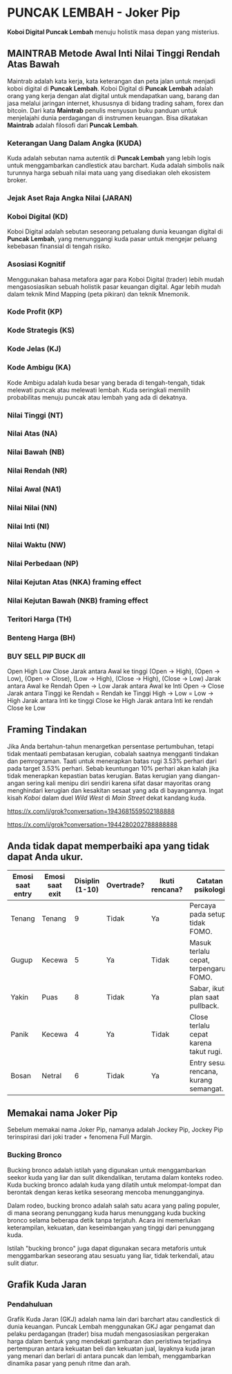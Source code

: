 # PUNCAK LEMBAH - Joker Pip
**Koboi Digital Puncak Lembah** menuju holistik masa depan yang misterius.
## MAINTRAB Metode Awal Inti Nilai Tinggi Rendah Atas Bawah
Maintrab adalah kata kerja, kata keterangan dan peta jalan untuk menjadi koboi digital di **Puncak Lembah**. Koboi Digital di **Puncak Lembah** adalah orang yang kerja dengan alat digital untuk mendapatkan uang, barang dan jasa melalui jaringan internet, khususnya di bidang trading saham, forex dan bitcoin. Dari kata **Maintrab** penulis menyusun buku panduan untuk menjelajahi dunia perdagangan di instrumen keuangan. Bisa dikatakan **Maintrab** adalah filosofi dari **Puncak Lembah**.
### Keterangan Uang Dalam Angka (KUDA)
Kuda adalah sebutan nama autentik di **Puncak Lembah** yang lebih logis untuk menggambarkan candlestick atau barchart. Kuda adalah simbolis naik turunnya harga sebuah nilai mata uang yang disediakan oleh ekosistem broker.
### Jejak Aset Raja Angka Nilai (JARAN)
### Koboi Digital (KD)
Koboi Digital adalah sebutan seseorang petualang dunia keuangan digital di **Puncak Lembah**, yang menunggangi kuda pasar untuk mengejar peluang kebebasan finansial di tengah risiko.
### Asosiasi Kognitif
Menggunakan bahasa metafora agar para Koboi Digital (trader) lebih mudah mengasosiasikan sebuah holistik pasar keuangan digital. Agar lebih mudah dalam teknik Mind Mapping (peta pikiran) dan teknik Mnemonik.
### Kode Profit (KP)
### Kode Strategis (KS)
### Kode Jelas (KJ)
### Kode Ambigu (KA)
Kode Ambigu adalah kuda besar yang berada di tengah-tengah, tidak melewati puncak atau melewati lembah. Kuda seringkali memilih probabilitas menuju puncak atau lembah yang ada di dekatnya.
### Nilai Tinggi (NT)
### Nilai Atas (NA)
### Nilai Bawah (NB)
### Nilai Rendah (NR)
### Nilai Awal (NA1)
### Nilai Nilai (NN)
### Nilai Inti (NI)
### Nilai Waktu (NW)
### Nilai Perbedaan (NP)
### Nilai Kejutan Atas (NKA) framing effect
### Nilai Kejutan Bawah (NKB) framing effect
### Teritori Harga (TH)
### Benteng Harga (BH)
### BUY SELL PIP BUCK dll


Open High Low Close
Jarak antara Awal ke tinggi (Open -> High), (Open -> Low), (Open -> Close), (Low -> High), (Close -> High), (Close -> Low)
Jarak antara Awal ke Rendah Open -> Low
Jarak antara Awal ke Inti Open -> Close
Jarak antara Tinggi ke Rendah = Rendah ke Tinggi High -> Low = Low -> High
Jarak antara Inti ke tinggi Close ke High
Jarak antara Inti ke rendah Close ke Low

## Framing Tindakan
Jika Anda bertahun-tahun menargetkan persentase pertumbuhan, tetapi tidak mentaati pembatasan kerugian, cobalah saatnya mengganti tindakan dan pemrograman. Taati untuk menerapkan batas rugi 3.53% perhari dari pada target 3.53% perhari. Sebab keuntungan 10% perhari akan kalah jika tidak menerapkan kepastian batas kerugian. Batas kerugian yang diangan-angan sering kali menipu diri sendiri karena sifat dasar mayoritas orang menghindari kerugian dan kesakitan sesaat yang ada di bayangannya. Ingat kisah *Koboi* dalam duel *Wild West* di *Main Street* dekat kandang kuda.

https://x.com/i/grok?conversation=1943681559502188888

https://x.com/i/grok?conversation=1944280202788888888

## Anda tidak dapat memperbaiki apa yang tidak dapat Anda ukur. 

| Emosi saat entry | Emosi saat exit | Disiplin (1-10) | Overtrade? | Ikuti rencana? | Catatan psikologi                        |
| ---------------- | --------------- | --------------- | ---------- | -------------- | --------------------------------------- |
| Tenang           | Tenang          | 9               | Tidak      | Ya             | Percaya pada setup, tidak FOMO.         |
| Gugup            | Kecewa          | 5               | Ya         | Tidak          | Masuk terlalu cepat, terpengaruh FOMO. |
| Yakin            | Puas            | 8               | Tidak      | Ya             | Sabar, ikuti plan saat pullback.        |
| Panik           | Kecewa          | 4               | Ya         | Tidak          | Close terlalu cepat karena takut rugi. |
| Bosan            | Netral          | 6               | Tidak      | Ya             | Entry sesuai rencana, kurang semangat.  |

## Memakai nama Joker Pip

Sebelum memakai nama Joker Pip, namanya adalah Jockey Pip, Jockey Pip terinspirasi dari joki trader + fenomena Full Margin.

### Bucking Bronco

Bucking bronco adalah istilah yang digunakan untuk menggambarkan seekor kuda yang liar dan sulit dikendalikan, terutama dalam konteks rodeo. Kuda bucking bronco adalah kuda yang dilatih untuk melompat-lompat dan berontak dengan keras ketika seseorang mencoba menungganginya.

Dalam rodeo, bucking bronco adalah salah satu acara yang paling populer, di mana seorang penunggang kuda harus menunggang kuda bucking bronco selama beberapa detik tanpa terjatuh. Acara ini memerlukan keterampilan, kekuatan, dan keseimbangan yang tinggi dari penunggang kuda.

Istilah "bucking bronco" juga dapat digunakan secara metaforis untuk menggambarkan seseorang atau sesuatu yang liar, tidak terkendali, atau sulit diatur.

## Grafik Kuda Jaran

### Pendahuluan

Grafik Kuda Jaran (GKJ) adalah nama lain dari barchart atau candlestick di dunia keuangan. Puncak Lembah menggunakan GKJ agar pengamat dan pelaku perdagangan (trader) bisa mudah mengasosiasikan pergerakan harga dalam bentuk yang mendekati gambaran dan peristiwa terjadinya pertempuran antara kekuatan beli dan kekuatan jual, layaknya kuda jaran yang menari dan berlari di antara puncak dan lembah, menggambarkan dinamika pasar yang penuh ritme dan arah. 




